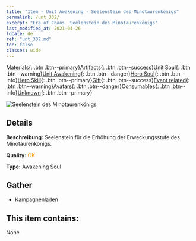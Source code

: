 ```yaml
---
title: "Item - Unit Awakening - Seelenstein des Minotaurenkönigs"
permalink: /unt_332/
excerpt: "Era of Chaos  Seelenstein des Minotaurenkönigs"
last_modified_at: 2021-04-26
locale: de
ref: "unt_332.md"
toc: false
classes: wide
---
```

 [Materials](/ItemsDE/){: .btn .btn--primary}[Artifacts](/ItemsDE/Artifacts/){: .btn .btn--success}[Unit Soul](/ItemsDE/UnitSoul/){: .btn .btn--warning}[Unit Awakening](/ItemsDE/UnitAwakening/){: .btn .btn--danger}[Hero Soul](/ItemsDE/HeroSoul/){: .btn .btn--info}[Hero Skill](/ItemsDE/HeroSkill/){: .btn .btn--primary}[Gift](/ItemsDE/Gift/){: .btn .btn--success}[Event related](/ItemsDE/Events/){: .btn .btn--warning}[Avatars](/ItemsDE/Avatars/){: .btn .btn--danger}[Consumables](/ItemsDE/Consumables/){: .btn .btn--info}[Unknown](/ItemsDE/Unknown/){: .btn .btn--primary}

 ![Seelenstein des Minotaurenkönigs](/images/u/tia_niutouguai.jpg)

## Details
 **Beschreibung:** Seelenstein für die Erhöhung der Erweckungsstufe des Minotaurenkönigs.

 **Quality:** <span style="color: #FF8C00">OK</span>

 **Type:** Awakening Soul

## Gather

*    Kampagnenladen 

## This item contains:

  None

